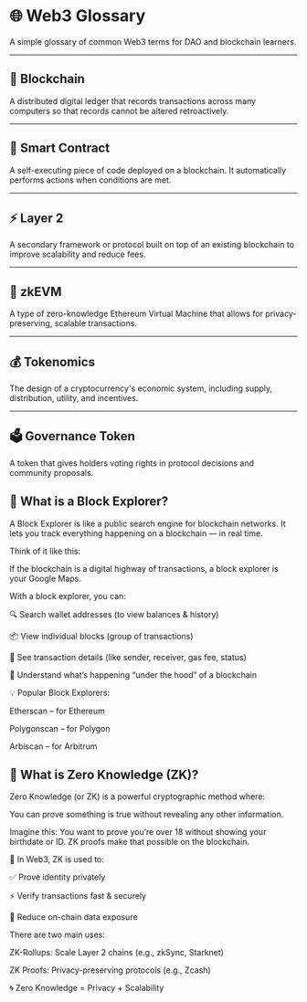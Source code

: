 # 🌐 Web3 Glossary

A simple glossary of common Web3 terms for DAO and blockchain learners.

---

## 🔗 Blockchain
A distributed digital ledger that records transactions across many computers so that records cannot be altered retroactively.

---

## 🧠 Smart Contract
A self-executing piece of code deployed on a blockchain. It automatically performs actions when conditions are met.

---

## ⚡ Layer 2
A secondary framework or protocol built on top of an existing blockchain to improve scalability and reduce fees.

---

## 🔐 zkEVM
A type of zero-knowledge Ethereum Virtual Machine that allows for privacy-preserving, scalable transactions.

---

## 💰 Tokenomics
The design of a cryptocurrency's economic system, including supply, distribution, utility, and incentives.

---

## 🗳️ Governance Token
A token that gives holders voting rights in protocol decisions and community proposals.

## 🧭 What is a Block Explorer?
A Block Explorer is like a public search engine for blockchain networks. It lets you track everything happening on a blockchain — in real time.

Think of it like this:

If the blockchain is a digital highway of transactions, a block explorer is your Google Maps.

With a block explorer, you can:

🔍 Search wallet addresses (to view balances & history)

📦 View individual blocks (group of transactions)

🔗 See transaction details (like sender, receiver, gas fee, status)

🧠 Understand what’s happening “under the hood” of a blockchain

💡 Popular Block Explorers:

Etherscan – for Ethereum

Polygonscan – for Polygon

Arbiscan – for Arbitrum

## 🧠 What is Zero Knowledge (ZK)?
Zero Knowledge (or ZK) is a powerful cryptographic method where:

You can prove something is true without revealing any other information.

Imagine this:
You want to prove you’re over 18 without showing your birthdate or ID.
ZK proofs make that possible on the blockchain.

🔐 In Web3, ZK is used to:

✅ Prove identity privately

⚡ Verify transactions fast & securely

🔎 Reduce on-chain data exposure

There are two main uses:

ZK-Rollups: Scale Layer 2 chains (e.g., zkSync, Starknet)

ZK Proofs: Privacy-preserving protocols (e.g., Zcash)

🌀 Zero Knowledge = Privacy + Scalability

